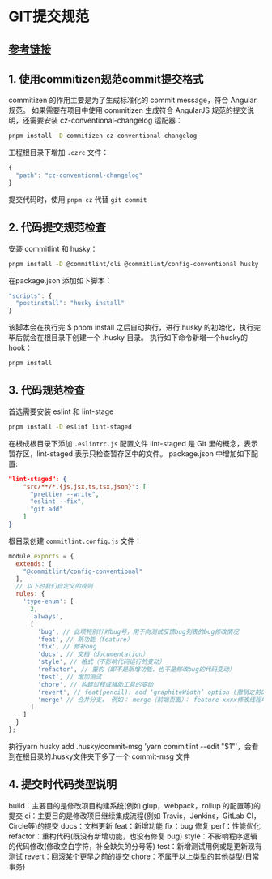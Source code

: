 # GIT提交规范

## [参考链接](https://juejin.cn/post/6982192362583752741)

## 1. 使用commitizen规范commit提交格式

commitizen 的作用主要是为了生成标准化的 commit message，符合 Angular 规范。
如果需要在项目中使用 commitizen 生成符合 AngularJS 规范的提交说明，还需要安装 cz-conventional-changelog 适配器：

```bash
pnpm install -D commitizen cz-conventional-changelog
```

工程根目录下增加 `.czrc` 文件：

```js
{
  "path": "cz-conventional-changelog"
}
```

提交代码时，使用 `pnpm cz` 代替 `git commit`

## 2. 代码提交规范检查

安装 commitlint 和 husky：

```bash
pnpm install -D @commitlint/cli @commitlint/config-conventional husky
```

在package.json 添加如下脚本：

```js
"scripts": {
  "postinstall": "husky install"
}
```

该脚本会在执行完 $ pnpm install 之后自动执行，进行 husky 的初始化，执行完毕后就会在根目录下创建一个 .husky 目录。
执行如下命令新增一个husky的hook：

```bash
pnpm install
```

## 3. 代码规范检查

首选需要安装 eslint 和 lint-stage

```bash
pnpm install -D eslint lint-staged
```

在根成根目录下添加 `.eslintrc.js` 配置文件
lint-staged 是 Git 里的概念，表示暂存区，lint-staged 表示只检查暂存区中的文件。
package.json 中增加如下配置:

```json
"lint-staged": {
    "src/**/*.{js,jsx,ts,tsx,json}": [
      "prettier --write",
      "eslint --fix",
      "git add"
    ]
}
```
根目录创建 `commitlint.config.js` 文件：
```js
module.exports = {
  extends: [
    "@commitlint/config-conventional"
  ],
  // 以下时我们自定义的规则
  rules: {
    'type-enum': [
      2,
      'always',
      [
        'bug', // 此项特别针对bug号，用于向测试反馈bug列表的bug修改情况
        'feat', // 新功能（feature）
        'fix', // 修补bug
        'docs', // 文档（documentation）
        'style', // 格式（不影响代码运行的变动）
        'refactor', // 重构（即不是新增功能，也不是修改bug的代码变动）
        'test', // 增加测试
        'chore', // 构建过程或辅助工具的变动
        'revert', // feat(pencil): add ‘graphiteWidth’ option (撤销之前的commit)
        'merge' // 合并分支， 例如： merge（前端页面）： feature-xxxx修改线程地址
      ]
    ]
  }
};
```
执行yarn husky add .husky/commit-msg 'yarn commitlint --edit "$1"'，会看到在根目录的.husky文件夹下多了一个 commit-msg 文件


## 4. 提交时代码类型说明
build：主要目的是修改项目构建系统(例如 glup，webpack，rollup 的配置等)的提交
ci：主要目的是修改项目继续集成流程(例如 Travis，Jenkins，GitLab CI，Circle等)的提交
docs：文档更新
feat：新增功能
fix：bug 修复
perf：性能优化
refactor：重构代码(既没有新增功能，也没有修复 bug)
style：不影响程序逻辑的代码修改(修改空白字符，补全缺失的分号等)
test：新增测试用例或是更新现有测试
revert：回滚某个更早之前的提交
chore：不属于以上类型的其他类型(日常事务)